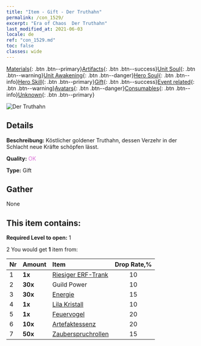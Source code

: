 ```yaml
---
title: "Item - Gift - Der Truthahn"
permalink: /con_1529/
excerpt: "Era of Chaos  Der Truthahn"
last_modified_at: 2021-06-03
locale: de
ref: "con_1529.md"
toc: false
classes: wide
---
```

 [Materials](/ItemsDE/){: .btn .btn--primary}[Artifacts](/ItemsDE/Artifacts/){: .btn .btn--success}[Unit Soul](/ItemsDE/UnitSoul/){: .btn .btn--warning}[Unit Awakening](/ItemsDE/UnitAwakening/){: .btn .btn--danger}[Hero Soul](/ItemsDE/HeroSoul/){: .btn .btn--info}[Hero Skill](/ItemsDE/HeroSkill/){: .btn .btn--primary}[Gift](/ItemsDE/Gift/){: .btn .btn--success}[Event related](/ItemsDE/Events/){: .btn .btn--warning}[Avatars](/ItemsDE/Avatars/){: .btn .btn--danger}[Consumables](/ItemsDE/Consumables/){: .btn .btn--info}[Unknown](/ItemsDE/Unknown/){: .btn .btn--primary}

 ![Der Truthahn](/images/t/i_907143.png)

## Details
 **Beschreibung:** Köstlicher goldener Truthahn, dessen Verzehr in der Schlacht neue Kräfte schöpfen lässt.

 **Quality:** <span style="color: #DA70D6">OK</span>

 **Type:** Gift

## Gather

  None

## This item contains:

 **Required Level to open:** 1

 2 You would get **1** item  from:

  | Nr | Amount |     Item    | Drop Rate,% |
  |:---|:-------|:------------|:---------:|
  | 1 |  **1x** | [Riesiger ERF-Trank](/ItemsDE/con_703/) | 10 | 
  | 2 |  **30x** | Guild Power | 10 | 
  | 3 |  **30x** | [Energie](/ItemsDE/con_900/) | 15 | 
  | 4 |  **1x** | [Lila Kristall](/ItemsDE/con_720/) | 10 | 
  | 5 |  **1x** | [Feuervogel](/ItemsDE/unt_268/) | 20 | 
  | 6 |  **10x** | [Artefaktessenz](/ItemsDE/con_905/) | 20 | 
  | 7 |  **50x** | [Zauberspruchrollen](/ItemsDE/con_694/) | 15 | 
